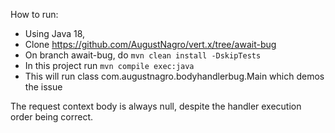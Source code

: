 How to run:

* Using Java 18,
* Clone https://github.com/AugustNagro/vert.x/tree/await-bug
* On branch await-bug, do `mvn clean install -DskipTests`
* In this project run `mvn compile exec:java`
* This will run class com.augustnagro.bodyhandlerbug.Main which demos the issue

The request context body is always null, despite the handler execution order being correct.
